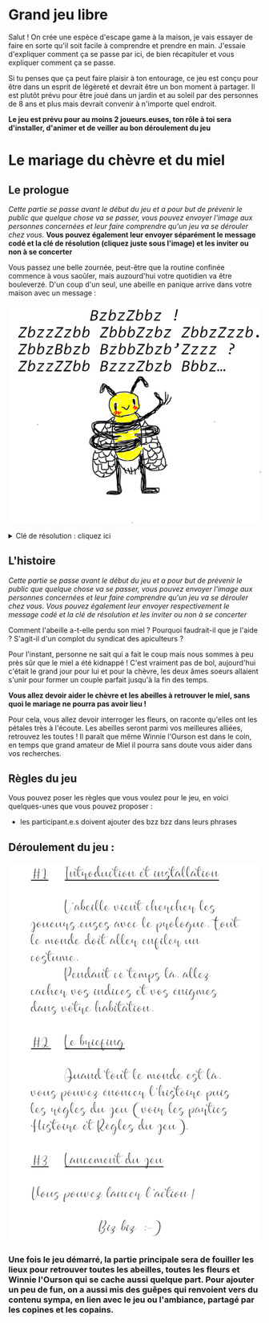 # Grand jeu libre
Salut ! On crée une espèce d'escape game à la maison, je vais essayer de faire en sorte qu'il soit facile à comprendre et prendre en main.
J'essaie d'expliquer comment ça se passe par ici, de bien récapituler et vous expliquer comment ça se passe.

Si tu penses que ça peut faire plaisir à ton entourage, ce jeu est conçu pour être dans un esprit de légèreté et devrait être un bon moment à partager. Il est plutôt prévu pour être joué dans un jardin et au soleil par des personnes de 8 ans et plus mais devrait convenir à n'importe quel endroit. 

**Le jeu est prévu pour au moins 2 joueurs.euses, ton rôle à toi sera d'installer, d'animer et de veiller au bon déroulement du jeu**

# Le mariage du chèvre et du miel

## Le prologue

*Cette partie se passe avant le début du jeu et a pour but de prévenir le public que quelque chose va se passer, vous pouvez envoyer l'image aux personnes concernées et leur faire comprendre qu'un jeu va se dérouler chez vous.*
**Vous pouvez également leur envoyer séparément le message codé et la clé de résolution (cliquez juste sous l'image) et les inviter ou non à se concerter**

Vous passez une belle zournée, peut-être que la routine confinée commence à vous saoûler, mais auzourd'hui votre quotidien va être bouleverzé.
D'un coup d'un seul, une abeille en panique arrive dans votre maison avec un message :

![](./img/img02.png)

<details>
  <summary>Clé de résolution : cliquez ici</summary>
  
  ![](./img/clé_résolution1.png)
  
</details>


## L'histoire

*Cette partie se passe avant le début du jeu et a pour but de prévenir le public que quelque chose va se passer, vous pouvez envoyer l'image aux personnes concernées et leur faire comprendre qu'un jeu va se dérouler chez vous. Vous pouvez également leur envoyer respectivement le message codé et la clé de résolution et les inviter ou non à se concerter*


Comment l'abeille a-t-elle perdu son miel ? Pourquoi faudrait-il que je l'aide ? S'agit-il d'un complot du syndicat des apiculteurs ?

Pour l'instant, personne ne sait qui a fait le coup mais nous sommes à peu près sûr que le miel a été kidnappé ! C'est vraiment pas de bol, aujourd'hui c'était le grand jour pour lui et pour la chèvre, les deux âmes soeurs allaient s'unir pour former un couple parfait jusqu'à la fin des temps. 

**Vous allez devoir aider le chèvre et les abeilles à retrouver le miel, sans quoi le mariage ne pourra pas avoir lieu !**

Pour cela, vous allez devoir interroger les fleurs, on raconte qu'elles ont les pétales très à l'écoute. 
Les abeilles seront parmi vos meilleures alliées, retrouvez les toutes ! 
Il paraît que même Winnie l'Ourson est dans le coin, en temps que grand amateur de Miel il pourra sans doute vous aider dans vos recherches.

## Règles du jeu

Vous pouvez poser les règles que vous voulez pour le jeu, en voici quelques-unes que vous pouvez proposer :
- les participant.e.s doivent ajouter des bzz bzz dans leurs phrases


## Déroulement du jeu :

![](./img/déroulé.png)

### Une fois le jeu démarré, la partie principale sera de fouiller les lieux pour retrouver toutes les abeilles, toutes les fleurs et Winnie l'Ourson qui se cache aussi quelque part. Pour ajouter un peu de fun, on a aussi mis des guêpes qui renvoient vers du contenu sympa, en lien avec le jeu ou l'ambiance, partagé par les copines et les copains.
